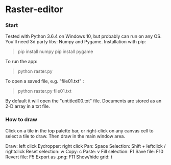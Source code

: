 # Raster-editor
 

### Start

Tested with Python 3.6.4 on Windows 10, but probably can run on any OS. 
You'll need 3d party libs: Numpy and Pygame. 
Installation with pip:
> pip install numpy
> pip install pygame

To run the app: 
> python raster.py

To open a saved file, e.g. "file01.txt" :
> python raster.py file01.txt

By default it will open the "untitled00.txt" file. 
Documents are stored as an 2-D array in a txt file.


### How  to  draw

Click on a tile in the top palette bar, or right-click on any canvas cell to 
select a tile to draw. Then draw in the main window area.

Draw: 					left click
Eydropper:			right click
Pan:   					Space
Selection:  			Shift + leftclick / rightclick
Reset selection:  	w
Copy:  				c 
Paste:					v 
Fill selection:  		F1
Save file:  			F10
Revert file:  			F5
Export as .png:  		F11
Show/hide grid: 		t 
